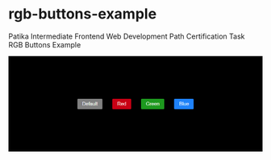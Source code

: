# rgb-buttons-example
Patika Intermediate Frontend Web Development Path Certification Task
<br>RGB Buttons Example

![Weather Forecast Preview](./public/a-npm-package-creating.png)
